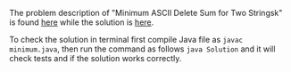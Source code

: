 The problem description of "Minimum ASCII Delete Sum for Two Stringsk" is found [here](https://leetcode.com/problems/minimum-ascii-delete-sum-for-two-strings/description/) while the solution is [here](https://github.com/aurimas13/Solutions-To-Problems/blob/main/LeetCode/Java%20Solutions/Minimum%20ASCII%20Delete%20Sum%20for%20Two%20Strings/minimum.java). 

To check the solution in terminal first compile Java file as `javac minimum.java`, then run the command as follows `java Solution` and it will check tests and if the solution works correctly.